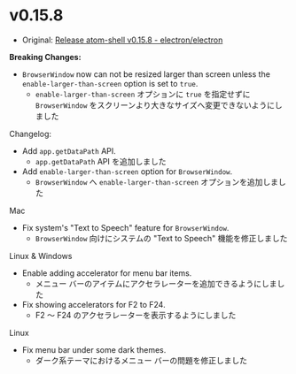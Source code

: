 # v0.15.8

* Original: [Release atom-shell v0.15.8 - electron/electron](https://github.com/electron/electron/releases/tag/v0.15.8)

**Breaking Changes:**

* `BrowserWindow` now can not be resized larger than screen unless the `enable-larger-than-screen` option is set to `true`.
  * `enable-larger-than-screen` オプションに `true` を指定せずに `BrowserWindow` をスクリーンより大きなサイズへ変更できないようにしました

Changelog:

* Add `app.getDataPath` API.
  * `app.getDataPath` API を追加しました
* Add `enable-larger-than-screen` option for `BrowserWindow`.
  * `BrowserWindow` へ `enable-larger-than-screen` オプションを追加しました

Mac

* Fix system's "Text to Speech" feature for `BrowserWindow`.
  * `BrowserWindow` 向けにシステムの "Text to Speech" 機能を修正しました

Linux & Windows

* Enable adding accelerator for menu bar items.
  * メニュー バーのアイテムにアクセラレーターを追加できるようにしました
* Fix showing accelerators for F2 to F24.
  * F2 〜 F24 のアクセラレーターを表示するようにしました

Linux

* Fix menu bar under some dark themes.
  * ダーク系テーマにおけるメニュー バーの問題を修正しました
